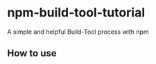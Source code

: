 # npm-build-tool-tutorial

A simple and helpful Build-Tool process with npm

## How to use

```

```